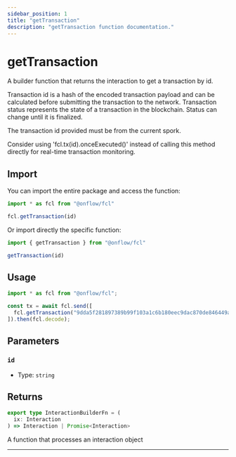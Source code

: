 ```yaml
---
sidebar_position: 1
title: "getTransaction"
description: "getTransaction function documentation."
---
```


<!-- THIS DOCUMENT IS AUTO-GENERATED FROM [onflow/fcl/src/fcl.ts](https://github.com/onflow/fcl-js/tree/master/packages/fcl/src/fcl.ts). DO NOT EDIT MANUALLY -->

# getTransaction

A builder function that returns the interaction to get a transaction by id.

Transaction id is a hash of the encoded transaction payload and can be calculated before submitting the transaction to the network.
Transaction status represents the state of a transaction in the blockchain. Status can change until it is finalized.

The transaction id provided must be from the current spork.

Consider using 'fcl.tx(id).onceExecuted()' instead of calling this method directly for real-time transaction monitoring.

## Import

You can import the entire package and access the function:

```typescript
import * as fcl from "@onflow/fcl"

fcl.getTransaction(id)
```

Or import directly the specific function:

```typescript
import { getTransaction } from "@onflow/fcl"

getTransaction(id)
```

## Usage

```typescript
import * as fcl from "@onflow/fcl";

const tx = await fcl.send([
  fcl.getTransaction("9dda5f281897389b99f103a1c6b180eec9dac870de846449a302103ce38453f3")
]).then(fcl.decode);
```

## Parameters

### `id` 


- Type: `string`


## Returns

```typescript
export type InteractionBuilderFn = (
  ix: Interaction
) => Interaction | Promise<Interaction>
```


A function that processes an interaction object

---